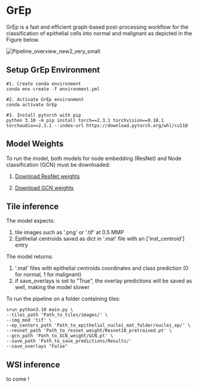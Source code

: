 # GrEp
GrEp is a fast and efficient graph-based post-processing workflow for the classification of epithelial cells into normal and malignant as depicted in the Figure below.

![Pipeline_overview_new2_very_small](https://github.com/user-attachments/assets/ae6c7570-e278-47aa-8c6b-2bc7f4bcdb5c)

## Setup GrEp Environment

```
#1. Create conda environment
conda env create -f environment.yml

#2. Activate GrEp environment
conda activate GrEp

#3. Install pytorch with pip
python 3.10 -m pip install torch==2.3.1 torchvision==0.18.1 torchaudio==2.3.1 --index-url https://download.pytorch.org/whl/cu118
```


## Model Weights
To run the model, both models for node embedding (ResNet) and Node classification (GCN) must be downloaded:

1. [Download ResNet weights][1]

2. [Download GCN weights][2] 

[1]: https://drive.google.com/file/d/1I1leCgrYVzH0jXH_B0rW7QO0_nBiOAao/view?usp=drive_link  "Download ResNet weights"
[2]: https://drive.google.com/file/d/1raq_bq2XZBQ7XtNLVyLUpF-_g-tzzZca/view?usp=drive_link  "Download GCN weights"


## Tile inference

The model expects: 
1. tile images such as '.png' or '.tif' at 0.5 MMP
2. Epithelial centroids saved as dict in '.mat' file with an ['inst_centroid'] entry

The model returns:
1. '.mat' files with epithelial centroids coordinates and class prediction (0 for normal, 1 for malignant)
2. if save_overlays is set to "True", the overlay predictions will be saved as well, making the model slower

To run the pipeline on a folder containing tiles: 

```
srun python3.10 main.py \
--tiles_path 'Path_to_tiles/images/' \
--img_mod 'tif' \
--ep_centers_path 'Path_to_epithelial_nuclei_mat_folder/nuclei_ep/' \
--resnet_path 'Path_to_resnet_weight/Resnet18_pretrained.pt' \
--gcn_path 'Path_to_GCN_weight/GCN.pt' \
--save_path 'Path_to_save_predictions/Results/'
--save_overlays "False"
```



## WSI inference
to come !
